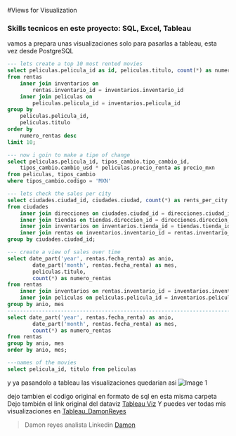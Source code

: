 #Views for Visualization 
### Skills tecnicos en este proyecto: SQL, Excel, Tableau

vamos a prepara unas visualizaciones solo para pasarlas a tableau, esta vez desde PostgreSQL
```sql
--- lets create a top 10 most rented movies
select peliculas.pelicula_id as id, peliculas.titulo, count(*) as numero_rentas
from rentas
	inner join inventarios on
		rentas.inventario_id = inventarios.inventario_id
	inner join peliculas on
		peliculas.pelicula_id = inventarios.pelicula_id
group by
	peliculas.pelicula_id,
	peliculas.titulo
order by
	numero_rentas desc
limit 10;

--- now i goin to make a tipe of change
select peliculas.pelicula_id, tipos_cambio.tipo_cambio_id, 
	tipos_cambio.cambio_usd * peliculas.precio_renta as precio_mxn
from peliculas, tipos_cambio
where tipos_cambio.codigo = 'MXN'

--- lets check the sales per city
select ciudades.ciudad_id, ciudades.ciudad, count(*) as rents_per_city
from ciudades
	inner join direcciones on ciudades.ciudad_id = direcciones.ciudad_id
	inner join tiendas on tiendas.direccion_id = direcciones.direccion_id
	inner join inventarios on inventarios.tienda_id = tiendas.tienda_id
	inner join rentas on inventarios.inventario_id = rentas.inventario_id
group by ciudades.ciudad_id;

--- create a view of sales over time
select date_part('year', rentas.fecha_renta) as anio,
		date_part('month', rentas.fecha_renta) as mes,
		peliculas.titulo, 
		count(*) as numero_rentas
from rentas
	inner join inventarios on rentas.inventario_id = inventarios.inventario_id
	inner join peliculas on peliculas.pelicula_id = inventarios.pelicula_id
group by anio, mes
------------------------------------------------------------------------------
select date_part('year', rentas.fecha_renta) as anio,
		date_part('month', rentas.fecha_renta) as mes,
		count(*) as numero_rentas
from rentas
group by anio, mes
order by anio, mes;

---names of the movies
select pelicula_id, titulo from peliculas
```
y ya pasandolo a tableau las visualizaciones quedarian asi 
![Image 1](https://github.com/DamonReyes/Routine_1/blob/main/Screenshots/SQLP.png)

dejo tambien el codigo original en formato de sql en esta misma carpeta
Dejo también el link original del dataviz [Tableau Viz](https://public.tableau.com/profile/damon.reyes#!/vizhome/SQL_routine/Dashboard1)
Y puedes ver todas mis visualizaciones en [Tableau_DamonReyes](https://public.tableau.com/profile/damon.reyes#!/vizhome/SQL_routine/Dashboard1)
> Damon reyes analista
Linkedin [Damon](https://www.linkedin.com/in/damon-reyes/)
